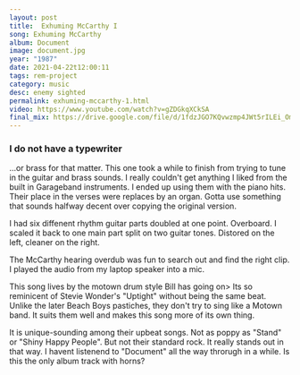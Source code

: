 ```yaml
---
layout: post
title:  Exhuming McCarthy I
song: Exhuming McCarthy
album: Document
image: document.jpg
year: "1987"
date: 2021-04-22t12:00:11
tags: rem-project
category: music
desc: enemy sighted
permalink: exhuming-mccarthy-1.html
video: https://www.youtube.com/watch?v=gZDGkqXCkSA
final_mix: https://drive.google.com/file/d/1fdzJGO7KQvwzmp4JWt5rILEi_Om0wumM/view?usp=sharing
---
```


### I do not have a typewriter
...or brass for that matter. This one took a while to finish from trying to tune in the guitar and brass sounds. I really couldn't get anything I liked from the built in Garageband instruments. I ended up using them with the piano hits. Their place in the verses were replaces by an organ. Gotta use something that sounds halfway decent over copying the original version.

I had six diffenent rhythm guitar parts doubled at one point. Overboard. I scaled it back to one main part split on two guitar tones. Distored on the left, cleaner on the right.

The McCarthy hearing overdub was fun to search out and find the right clip. I played the audio from my laptop speaker into a mic.

This song lives by the motown drum style Bill has going on> Its so reminicent of Stevie Wonder's "Uptight" without being the same beat. Unlike the later Beach Boys pastiches, they don't try to sing like a Motown band. It suits them well and makes this song more of its own thing.

It is unique-sounding among their upbeat songs. Not as poppy as "Stand" or "Shiny Happy People". But not their standard rock. It really stands out in that way. I havent listenend to "Document" all the way throrugh in a while. Is this the only album track with horns?

